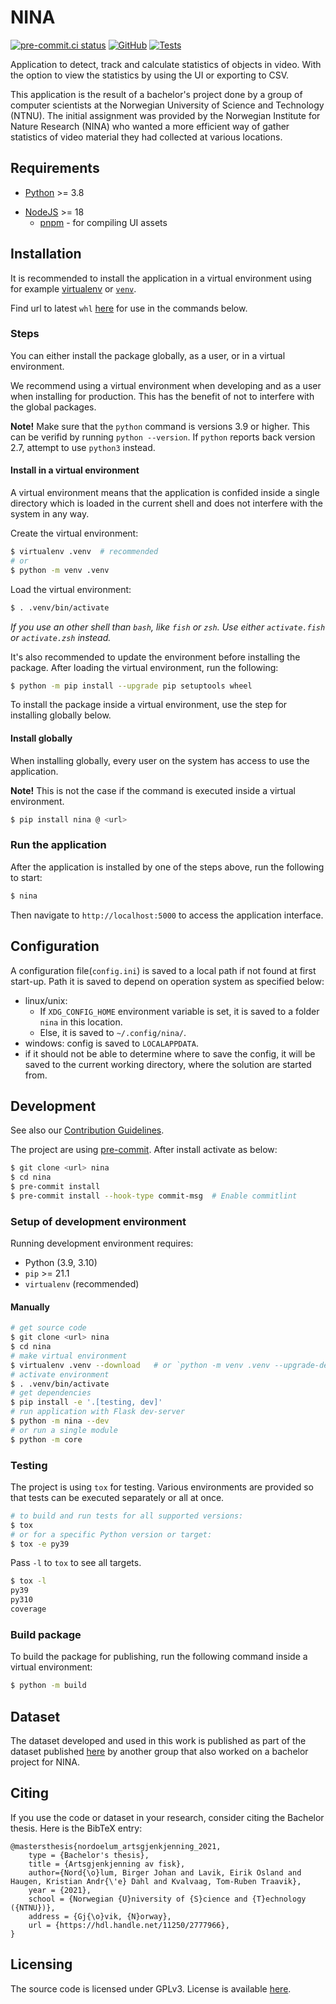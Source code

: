 # NINA

[![pre-commit.ci status](https://results.pre-commit.ci/badge/github/MindTooth/fish-code/master.svg)](https://results.pre-commit.ci/latest/github/MindTooth/fish-code/master)
[![GitHub](https://img.shields.io/github/license/MindTooth/fish-code)](./LICENSE)
[![Tests](https://github.com/tomrtk/fish-code/actions/workflows/tests.yaml/badge.svg)](https://github.com/tomrtk/fish-code/actions/workflows/tests.yaml)

Application to detect, track and calculate statistics of objects in video. With
the option to view the statistics by using the UI or exporting to CSV.

This application is the result of a bachelor's project done by a group of
computer scientists at the Norwegian University of Science and Technology
(NTNU). The initial assignment was provided by the Norwegian Institute for
Nature Research (NINA) who wanted a more efficient way of gather statistics of
video material they had collected at various locations.

## Requirements

- [Python](https://www.python.org) >= 3.8

* [NodeJS](https://nodejs.org) >= 18
  - [pnpm](https://pnpm.io) - for compiling UI assets

## Installation

It is recommended to install the application in a virtual environment using for
example [virtualenv](https://virtualenv.pypa.io) or
[`venv`](https://docs.python.org/3/library/venv.html).

Find url to latest `whl`
[here](https://github.com/tomrtk/fish-code/releases/latest) for use in the
commands below.

### Steps

You can either install the package globally, as a user, or in a virtual
environment.

We recommend using a virtual environment when developing and as a user
when installing for production. This has the benefit of not to interfere
with the global packages.

**Note!** Make sure that the `python` command is versions 3.9 or higher.
This can be verifid by running `python --version`. If `python` reports
back version 2.7, attempt to use `python3` instead.

#### Install in a virtual environment

A virtual environment means that the application is confided inside a
single directory which is loaded in the current shell and does not
interfere with the system in any way.

Create the virtual environment:

```sh
$ virtualenv .venv  # recommended
# or
$ python -m venv .venv
```

Load the virtual environment:

```sh
$ . .venv/bin/activate
```

_If you use an other shell than `bash`, like `fish` or `zsh`. Use
either `activate.fish` or `activate.zsh` instead._

It's also recommended to update the environment before installing the package.
After loading the virtual environment, run the following:

```sh
$ python -m pip install --upgrade pip setuptools wheel
```

To install the package inside a virtual environment, use the step for
installing globally below.

#### Install globally

When installing globally, every user on the system has access to use the
application.

**Note!** This is not the case if the command is executed inside a
virtual environment.

```sh
$ pip install nina @ <url>
```

### Run the application

After the application is installed by one of the steps above, run the
following to start:

```sh
$ nina
```

Then navigate to `http://localhost:5000` to access the application
interface.

## Configuration

A configuration file(`config.ini`) is saved to a local path if not found at first start-up.
Path it is saved to depend on operation system as specified below:

- linux/unix:
  - If `XDG_CONFIG_HOME` environment variable is set, it is saved to a folder
    `nina` in this location.
  - Else, it is saved to `~/.config/nina/`.
- windows: config is saved to `LOCALAPPDATA`.
- if it should not be able to determine where to save the config, it will be saved
  to the current working directory, where the solution are started from.

## Development

See also our [Contribution Guidelines](./CONTRIBUTING.md).

The project are using [pre-commit](https://pre-commit.com/). After install
activate as below:

```sh
$ git clone <url> nina
$ cd nina
$ pre-commit install
$ pre-commit install --hook-type commit-msg  # Enable commitlint
```

### Setup of development environment

Running development environment requires:

- Python (3.9, 3.10)
- `pip` >= 21.1
- `virtualenv` (recommended)

#### Manually

```sh
# get source code
$ git clone <url> nina
$ cd nina
# make virtual environment
$ virtualenv .venv --download   # or `python -m venv .venv --upgrade-deps`
# activate environment
$ . .venv/bin/activate
# get dependencies
$ pip install -e '.[testing, dev]'
# run application with Flask dev-server
$ python -m nina --dev
# or run a single module
$ python -m core
```

### Testing

The project is using `tox` for testing. Various environments are provided
so that tests can be executed separately or all at once.

```sh
# to build and run tests for all supported versions:
$ tox
# or for a specific Python version or target:
$ tox -e py39
```

Pass `-l` to `tox` to see all targets.

```sh
$ tox -l
py39
py310
coverage
```

### Build package

To build the package for publishing, run the following command inside a
virtual environment:

```sh
$ python -m build
```

## Dataset

The dataset developed and used in this work is published as part of the dataset
published [here](https://www.kaggle.com/datasets/benjaminbjerken/freshwater-fish-dataset) by another group that also worked on a bachelor project for NINA.

## Citing

If you use the code or dataset in your research, consider citing the Bachelor thesis.
Here is the BibTeX entry:

```
@mastersthesis{nordoelum_artsgjenkjenning_2021,
	type = {Bachelor's thesis},
	title = {Artsgjenkjenning av fisk},
	author={Nord{\o}lum, Birger Johan and Lavik, Eirik Osland and Haugen, Kristian Andr{\'e} Dahl and Kvalvaag, Tom-Ruben Traavik},
	year = {2021},
	school = {Norwegian {U}niversity of {S}cience and {T}echnology ({NTNU})},
	address = {Gj{\o}vik, {N}orway},
	url = {https://hdl.handle.net/11250/2777966},
}
```

## Licensing

The source code is licensed under GPLv3. License is available [here](./LICENSE).
